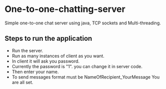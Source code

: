 # One-to-one-chatting-server
Simple one-to-one chat server using java, TCP sockets and Multi-threading.
## Steps to run the application
* Run the server.
* Run as many instances of client as you want.
* In client it will ask you password.
* Currently the password is "1". you can change it in server code.
* Then enter your name.
* To send messages format must be NameOfRecipient_YourMessage
You are all set.
